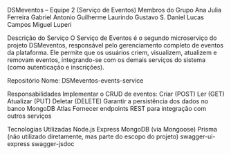 DSMeventos – Equipe 2 (Serviço de Eventos)
Membros do Grupo
Ana Julia Ferreira
Gabriel Antonio
Guilherme Laurindo
Gustavo S. Daniel
Lucas Campos
Miguel Luperi

Descrição do Serviço
O Serviço de Eventos é o segundo microserviço do projeto DSMeventos, responsável pelo gerenciamento completo de eventos da plataforma.
Ele permite que os usuários criem, visualizem, atualizem e removam eventos, integrando-se com os demais serviços do sistema (como autenticação e inscrições).

Repositório
Nome: DSMeventos-events-service

Responsabilidades
Implementar o CRUD de eventos:
Criar (POST)
Ler (GET)
Atualizar (PUT)
Deletar (DELETE)
Garantir a persistência dos dados no banco MongoDB Atlas
Fornecer endpoints REST para integração com outros serviços

Tecnologias Utilizadas
Node.js
Express
MongoDB (via Mongoose)
Prisma (não utilizado diretamente, mas parte do escopo do projeto)
swagger-ui-express
swagger-jsdoc

